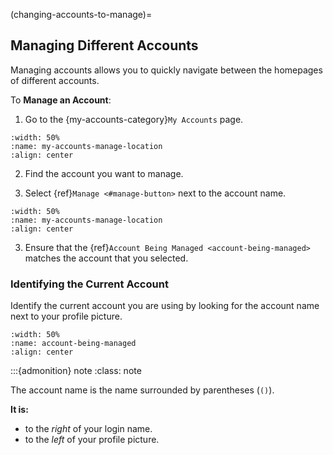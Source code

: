 (changing-accounts-to-manage)= 
## Managing Different Accounts

Managing accounts allows you to quickly navigate between the homepages of different accounts. 

To **Manage an Account**:

1. Go to the {my-accounts-category}`My Accounts` page. 

```{lazyfigure} ../_static/solo_app/My_Accounts/my-accounts-main-page-location.webp
:width: 50%
:name: my-accounts-manage-location
:align: center
```

2. Find the account you want to manage. 

2. Select {ref}`Manage <#manage-button>` next to the account name.

```{lazyfigure} ../_static/solo_app/My_Accounts/my-accounts-manage-location.webp
:width: 50%
:name: my-accounts-manage-location
:align: center
```

3. Ensure that the {ref}`Account Being Managed <account-being-managed>` matches the account that you selected.

### Identifying the Current Account

Identify the current account you are using by looking for the account name next to your profile picture.

```{lazyfigure} ../_static/solo_app/My_Accounts/account-being-managed-location.webp
:width: 50%
:name: account-being-managed
:align: center
```

:::{admonition} note
:class: note

The account name is the name surrounded by parentheses (`()`). 

**It is:**

 - to the *right* of your login name.
 - to the *left* of your profile picture.

